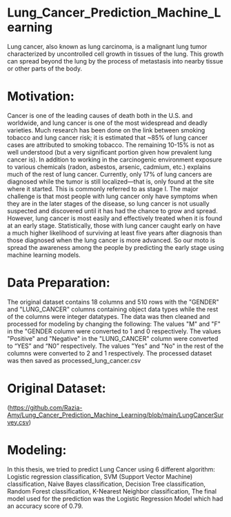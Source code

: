 # Lung_Cancer_Prediction_Machine_Learning
Lung cancer, also known as lung carcinoma, is a malignant lung tumor characterized by uncontrolled cell growth in tissues of the lung. This growth can spread beyond the lung by the process of metastasis into nearby tissue or other parts of the body.

# Motivation:

Cancer is one of the leading causes of death both in the U.S. and worldwide, and lung cancer is one of the most widespread and deadly varieties. Much research has been done on the link between smoking tobacco and lung cancer risk; it is estimated that ~85% of lung cancer cases are attributed to smoking tobacco. The remaining 10-15% is not as well understood (but a very significant portion given how prevalent lung cancer is). In addition to working in the carcinogenic environment exposure to various chemicals (radon, asbestos, arsenic, cadmium, etc.) explains much of the rest of lung cancer. Currently, only 17% of lung cancers are diagnosed while the tumor is still localized—that is, only found at the site where it started. This is commonly referred to as stage I. The major challenge is that most people with lung cancer only have symptoms when they are in the later stages of the disease, so lung cancer is not usually suspected and discovered until it has had the chance to grow and spread. However, lung cancer is most easily and effectively treated when it is found at an early stage. Statistically, those with lung cancer caught early on have a much higher likelihood of surviving at least five years after diagnosis than those diagnosed when the lung cancer is more advanced. So our moto is spread the awareness among the people by predicting the early stage using machine learning models.

# Data Preparation:

The original dataset contains 18 columns and 510 rows with the "GENDER" and "LUNG_CANCER" columns containing object data types while the rest of the columns were integer datatypes. The data was then cleaned and processed for modeling by changing the following: The values "M" and "F" in the "GENDER column were converted to 1 and 0 respectively. The values "Positive" and "Negative" in the "LUNG_CANCER" column were converted to “YES” and “N0” respectively. The values "Yes" and "No" in the rest of the columns were converted to 2 and 1 respectively. The processed dataset was then saved as processed_lung_cancer.csv

# Original Dataset:
(https://github.com/Razia-Amy/Lung_Cancer_Prediction_Machine_Learning/blob/main/LungCancerSurvey.csv)

# Modeling:

In this thesis, we tried to predict Lung Cancer using 6 different algorithm: Logistic regression classification, SVM (Support Vector Machine) classification, Naive Bayes classification, Decision Tree classification, Random Forest classification, K-Nearest Neighbor classification, The final model used for the prediction was the Logistic Regression Model which had an accuracy score of 0.79.
